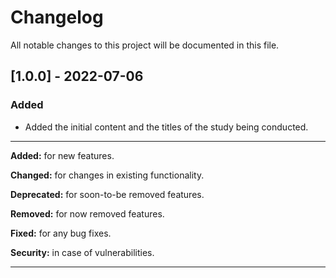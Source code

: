 
# Changelog
All notable changes to this project will be documented in this file.


## [1.0.0] - 2022-07-06
### Added
- Added the initial content and the titles of the study being conducted.


---

**Added:** for new features.

**Changed:** for changes in existing functionality.

**Deprecated:** for soon-to-be removed features.

**Removed:** for now removed features.

**Fixed:** for any bug fixes.

**Security:** in case of vulnerabilities.

---
